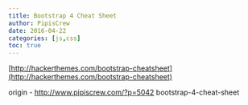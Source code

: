 ```yaml
---
title: Bootstrap 4 Cheat Sheet
author: PipisCrew
date: 2016-04-22
categories: [js,css]
toc: true
---
```


[http://hackerthemes.com/bootstrap-cheatsheet](http://hackerthemes.com/bootstrap-cheatsheet)

origin - http://www.pipiscrew.com/?p=5042 bootstrap-4-cheat-sheet